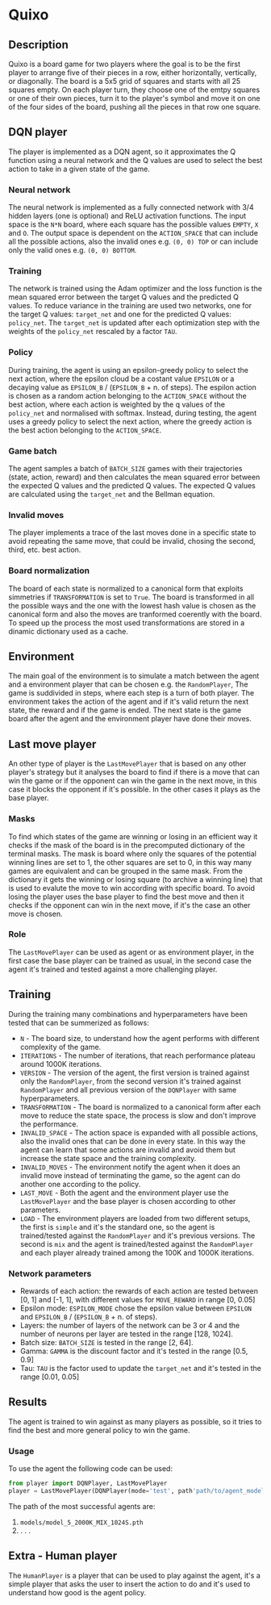 # Quixo

## Description
Quixo is a board game for two players where the goal is to be the first player to arrange five of their pieces in a row, either horizontally, vertically, or diagonally.
The board is a 5x5 grid of squares and starts with all 25 squares empty.
On each player turn, they choose one of the emtpy squares or one of their own pieces, turn it to the player's symbol and move it on one of the four sides of the board, pushing all the pieces in that row one square.

## DQN player
The player is implemented as a DQN agent, so it approximates the Q function using a neural network and the Q values are used to select the best action to take in a given state of the game.

### Neural network
The neural network is implemented as a fully connected network with 3/4 hidden layers (one is optional) and ReLU activation functions. The input space is the `N*N` board, where each square has the possible values `EMPTY`, `X` and `O`. The output space is dependent on the `ACTION_SPACE` that can include all the possible actions, also the invalid ones e.g. `(0, 0) TOP` or can include only the valid ones e.g. `(0, 0) BOTTOM`.

### Training
The network is trained using the Adam optimizer and the loss function is the mean squared error between the target Q values and the predicted Q values.
To reduce variance in the training are used two networks, one for the target Q values: `target_net` and one for the predicted Q values: `policy_net`. The `target_net` is updated after each optimization step with the weights of the `policy_net` rescaled by a factor `TAU`.

### Policy
During training, the agent is using an epsilon-greedy policy to select the next action, where the epsilon cloud be a costant value `EPSILON` or a decaying value as `EPSILON_B` / (`EPSILON_B` + n. of steps). The espilon action is chosen as a random action belonging to the `ACTION_SPACE` without the best action, where each action is  weighted by the q values of the `policy_net` and normalised with softmax.
Instead, during testing, the agent uses a greedy policy to select the next action, where the greedy action is the best action belonging to the `ACTION_SPACE`.

### Game batch
The agent samples a batch of `BATCH_SIZE` games with their trajectories (state, action, reward) and then calculates the mean squared error between the expected Q values and the predicted Q values. The expected Q values are calculated using the `target_net` and the Bellman equation.

### Invalid moves
The player implements a trace of the last moves done in a specific state to avoid repeating the same move, that could be invalid, chosing the second, third, etc. best action.

### Board normalization
The board of each state is normalized to a canonical form that exploits simmetries if `TRANSFORMATION` is set to `True`. The board is transformed in all the possible ways and the one with the lowest hash value is chosen as the canonical form and also the moves are tranformed coerently with the board. To speed up the process the most used transformations are stored in a dinamic dictionary used as a cache.

## Environment
The main goal of the environment is to simulate a match between the agent and a environment player that can be chosen e.g. the `RandomPlayer`, The game is suddivided in steps, where each step is a turn of both player. The environment takes the action of the agent and if it's valid return the next state, the reward and if the game is ended. The next state is the game board after the agent and the environment player have done their moves.

## Last move player
An other type of player is the `LastMovePlayer` that is based on any other player's strategy but it analyses the board to find if there is a move that can win the game or if the opponent can win the game in the next move, in this case it blocks the opponent if it's possible. In the other cases it plays as the base player.

### Masks
To find which states of the game are winning or losing in an efficient way it checks if the mask of the board is in the precomputed dictionary of the terminal masks. The mask is board where only the squares of the potential winning lines are set to 1, the other squares are set to 0, in this way many games are equivalent and can be grouped in the same mask.
From the dictionary it gets the winning or losing square (to archive a winning line) that is used to evalute the move to win according with specific board.
To avoid losing the player uses the base player to find the best move and then it checks if the opponent can win in the next move, if it's the case an other move is chosen.

### Role
The `LastMovePlayer` can be used as agent or as environment player, in the first case the base player can be trained as usual, in the second case the agent it's trained and tested against a more challenging player.

## Training
During the training many combinations and hyperparameters have been tested that can be summerized as follows:
- `N` - The board size, to understand how the agent performs with different complexity of the game.
- `ITERATIONS` - The number of iterations, that reach performance plateau around 1000K iterations.
- `VERSION` - The version of the agent, the first version is trained against only the `RandomPlayer`, from the second version it's trained against `RandomPlayer` and all previous version of the `DQNPlayer` with same hyperparameters.
- `TRANSFORMATION` - The board is normalized to a canonical form after each move to reduce the state space, the process is slow and don't improve the performance.
- `INVALID_SPACE` - The action space is expanded with all possible actions, also the invalid ones that can be done in every state. In this way the agent can learn that some actions are invalid and avoid them but increase the state space and the training complexity.
- `INVALID_MOVES` - The environment notify the agent when it does an invalid move instead of terminating the game, so the agent can do another one according to the policy.
- `LAST_MOVE` - Both the agent and the environment player use the `LastMovePlayer` and the base player is chosen according to other parameters.
- `LOAD` - The environment players are loaded from two different setups, the first is `simple` and it's the standard one, so the agent is trained/tested against the `RandomPlayer` and it's previous versions. The second is `mix` and the agent is trained/tested against the `RandomPlayer` and each player already trained among the 100K and 1000K iterations.
  
### Network parameters
- Rewards of each action: the rewards of each action are tested between [0, 1] and [-1, 1], with different values for `MOVE_REWARD` in range [0, 0.05]
- Epsilon mode: `ESPILON_MODE` chose the epsilon value between `EPSILON` and `EPSILON_B` / (`EPSILON_B` + n. of steps).
- Layers: the number of layers of the network can be 3 or 4 and the number of neurons per layer are tested in the range [128, 1024].
- Batch size: `BATCH_SIZE` is tested in the range [2, 64].
- Gamma: `GAMMA` is the discount factor and it's tested in the range [0.5, 0.9]
- Tau: `TAU` is the factor used to update the `target_net` and it's tested in the range [0.01, 0.05]
  
## Results
The agent is trained to win against as many players as possible, so it tries to find the best and more general policy to win the game.

### Usage
To use the agent the following code can be used:
```python
from player import DQNPlayer, LastMovePlayer
player = LastMovePlayer(DQNPlayer(mode='test', path'path/to/agent_model.pth'))
```

The path of the most successful agents are:
 1. `models/model_5_2000K_MIX_1024S.pth`
 2. . . .

## Extra - Human player
The `HumanPlayer` is a player that can be used to play against the agent, it's a simple player that asks the user to insert the action to do and it's used to understand how good is the agent policy.  
